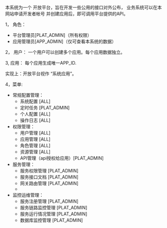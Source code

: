 本系统为一个 开放平台，旨在开发一些公用的接口对外公布， 业务系统可以在本网站申请开发者帐号
并创建应用后，即可调用平台提供的API。

1， 角色：
- 平台管理员[PLAT_ADMIN]（所有权限）
- 应用管理员[APP_ADMIN]（仅可查看本系统的数据）

2， 用户：
一个用户可以创建多个应用。每个应用数据独立。

3, 应用：
每个应用生成唯一APP_ID. 

实现上：开放平台视作 “系统应用”。

4，菜单:
- 常规配置管理：
    - 系统配置 [ALL]
    - 定时任务 [PLAT_ADMIN] 
    - 个人配置 [ALL]
    - 操作日志 [ALL]
- 权限管理：
    - 用户管理 [ALL]
    - 应用管理 [ALL]
    - 角色管理 [ALL]
    - 资源管理 [ALL]
    - API管理（api授权给应用）[PLAT_ADMIN]       
- 服务管理：
    - 服务权限管理 [PLAT_ADMIN]
    - 服务接口文档 [PLAT_ADMIN]
    - 网关路由管理 [PLAT_ADMIN]
    - 
- 监控运维管理：
    - 服务注册管理      [PLAT_ADMIN]
    - 服务链路监控管理  [PLAT_ADMIN]
    - 服务运行情况管理  [PLAT_ADMIN]
    - 数据库监控管理    [PLAT_ADMIN]       
    
    